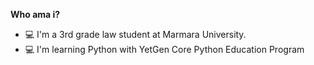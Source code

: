 **Who ama i?**
- 💻 I'm a 3rd grade law student at Marmara University.
- 💻 I'm learning Python with YetGen Core Python Education Program
